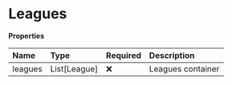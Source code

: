 # Leagues

**Properties**

| Name    | Type         | Required | Description       |
| :------ | :----------- | :------- | :---------------- |
| leagues | List[League] | ❌       | Leagues container |

<!-- This file was generated by liblab | https://liblab.com/ -->

